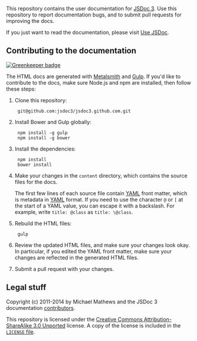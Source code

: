 This repository contains the user documentation for [JSDoc 3][jsdoc]. Use this repository to report
documentation bugs, and to submit pull requests for improving the docs.

If you just want to read the documentation, please visit [Use JSDoc][use-jsdoc].


## Contributing to the documentation

[![Greenkeeper badge](https://badges.greenkeeper.io/jsdoc/jsdoc.github.io.svg)](https://greenkeeper.io/)

The HTML docs are generated with [Metalsmith][] and [Gulp][]. If you'd like to contribute to the
docs, make sure Node.js and npm are installed, then follow these steps:

1. Clone this repository:

        git@github.com:jsdoc3/jsdoc3.github.com.git

2. Install Bower and Gulp globally:

        npm install -g gulp
        npm install -g bower

3. Install the dependencies:

        npm install
        bower install

4. Make your changes in the `content` directory, which contains the source files for the docs.

    The first few lines of each source file contain [YAML][] front matter, which is metadata in
    [YAML][] format. If you need to use the character `@` or `[` at the start of a YAML value, you
    can escape it with a backslash. For example, write `title: @class` as `title: \@class`.

5. Rebuild the HTML files:

        gulp

6. Review the updated HTML files, and make sure your changes look okay. In particular, if you edited
the YAML front matter, make sure your changes are reflected in the generated HTML files.

7. Submit a pull request with your changes.


## Legal stuff

Copyright (c) 2011-2014 by Michael Mathews and the JSDoc 3 documentation [contributors][].

This repository is licensed under the [Creative Commons Attribution-ShareAlike 3.0 Unported][cc]
license. A copy of the license is included in the [`LICENSE` file][license].

[cc]: https://creativecommons.org/licenses/by-sa/3.0/legalcode
[contributors]: https://github.com/jsdoc/jsdoc.github.io/graphs/contributors
[Gulp]: https://gulpjs.com/
[jsdoc]: https://github.com/jsdoc/jsdoc
[license]: https://github.com/jsdoc/jsdoc.github.io/LICENSE
[Metalsmith]: https://www.metalsmith.io/
[use-jsdoc]: https://jsdoc.app/
[YAML]: https://www.yaml.org/spec/1.2/spec.html

